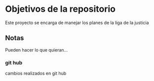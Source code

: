 # Objetivos de la repositorio

Este proyecto se encarga de manejar los planes de la liga de la justicia


## Notas
Pueden hacer lo que quieran...

### git hub 
cambios realizados en git hub
